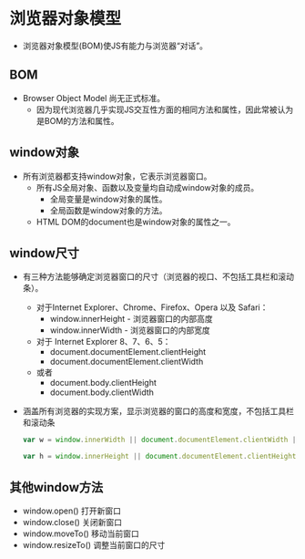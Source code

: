 # 浏览器对象模型

- 浏览器对象模型(BOM)使JS有能力与浏览器“对话”。

## BOM

- Browser Object Model 尚无正式标准。
  - 因为现代浏览器几乎实现JS交互性方面的相同方法和属性，因此常被认为是BOM的方法和属性。

## window对象

- 所有浏览器都支持window对象，它表示浏览器窗口。
  - 所有JS全局对象、函数以及变量均自动成window对象的成员。
    - 全局变量是window对象的属性。
    - 全局函数是window对象的方法。
  - HTML DOM的document也是window对象的属性之一。

## window尺寸

- 有三种方法能够确定浏览器窗口的尺寸（浏览器的视口、不包括工具栏和滚动条）。
  - 对于Internet Explorer、Chrome、Firefox、Opera 以及 Safari：
    - window.innerHeight - 浏览器窗口的内部高度
    - window.innerWidth - 浏览器窗口的内部宽度
  - 对于 Internet Explorer 8、7、6、5：
    - document.documentElement.clientHeight
    - document.documentElement.clientWidth
  - 或者
    - document.body.clientHeight
    - document.body.clientWidth
- 涵盖所有浏览器的实现方案，显示浏览器的窗口的高度和宽度，不包括工具栏和滚动条

    ```js
    var w = window.innerWidth || document.documentElement.clientWidth || document.body.clientWidth;

    var h = window.innerHeight || document.documentElement.clientHeight || document.body.clientHeight;
    ```

## 其他window方法

- window.open() 打开新窗口
- window.close() 关闭新窗口
- window.moveTo() 移动当前窗口
- window.resizeTo() 调整当前窗口的尺寸